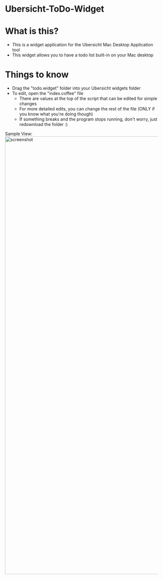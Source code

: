 # Ubersicht-ToDo-Widget

# What is this? 
  * This is a widget application for the Ubersicht Mac Desktop Application tool
  * This widget allows you to have a todo list built-in on your Mac desktop 
 
# Things to know
  * Drag the "todo.widget" folder into your Ubersicht widgets folder
  * To edit, open the "index.coffee" file
    * There are values at the top of the script that can be edited for simple changes 
    * For more detailed edits, you can change the rest of the file (ONLY if you know what you're doing though)
    * If something breaks and the program stops running, don't worry, just redownload the folder :)


Sample View: 
<img width="1440" alt="screenshot" src="https://user-images.githubusercontent.com/69281590/225193491-300c06d5-9c21-4b00-b8f2-72be034d78e5.png">
